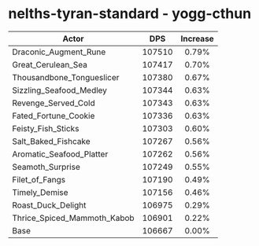 # nelths-tyran-standard - yogg-cthun
| Actor | DPS | Increase |
|---|:---:|:---:|
|Draconic_Augment_Rune|107510|0.79%|
|Great_Cerulean_Sea|107417|0.70%|
|Thousandbone_Tongueslicer|107380|0.67%|
|Sizzling_Seafood_Medley|107344|0.63%|
|Revenge_Served_Cold|107343|0.63%|
|Fated_Fortune_Cookie|107336|0.63%|
|Feisty_Fish_Sticks|107303|0.60%|
|Salt_Baked_Fishcake|107267|0.56%|
|Aromatic_Seafood_Platter|107262|0.56%|
|Seamoth_Surprise|107249|0.55%|
|Filet_of_Fangs|107190|0.49%|
|Timely_Demise|107156|0.46%|
|Roast_Duck_Delight|106975|0.29%|
|Thrice_Spiced_Mammoth_Kabob|106901|0.22%|
|Base|106667|0.00%|
